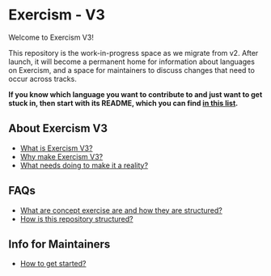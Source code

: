 # Exercism - V3

Welcome to Exercism V3!

This repository is the work-in-progress space as we migrate from v2. After launch, it will become a permanent home for information about languages on Exercism, and a space for maintainers to discuss changes that need to occur across tracks.

**If you know which language you want to contribute to and just want to get stuck in, then start with its README, which you can find [in this list](languages/README.md).**

## About Exercism V3
- [What is Exercism V3?](./docs/what-is-v3.md)
- [Why make Exercism V3?](./docs/why-make-v3.md)
- [What needs doing to make it a reality?](./docs/what-needs-doing.md)

## FAQs
- [What are concept exercise are and how they are structured?](./docs/concept-exercises.md)
- [How is this repository structured?](./docs/repository-structure.md)

## Info for Maintainers
- [How to get started?](./docs/maintainers-how-to-get-started.md)
